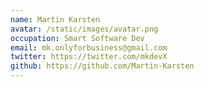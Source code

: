 ```yaml
---
name: Martin Karsten
avatar: /static/images/avatar.png
occupation: Smart Software Dev
email: mk.onlyforbusiness@gmail.com
twitter: https://twitter.com/mkdevX
github: https://github.com/Martin-Karsten
---
```


